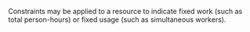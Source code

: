 Constraints may be applied to a resource to indicate fixed work (such as total person-hours) or fixed usage (such as simultaneous workers).